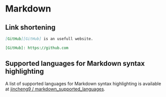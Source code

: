 # Markdown

## Link shortening

```markdown
[GitHub][GitHub] is an usefull website.

[GitHub]: https://github.com
```

## Supported languages ​​for Markdown syntax highlighting

A list of supported languages ​​for Markdown syntax highlighting is available at
[jincheng9 / markdown_supported_languages][Markdown supported languages].

[Markdown supported languages]: https://github.com/jincheng9/markdown_supported_languages#heres-a-full-list-of-supported-languages
